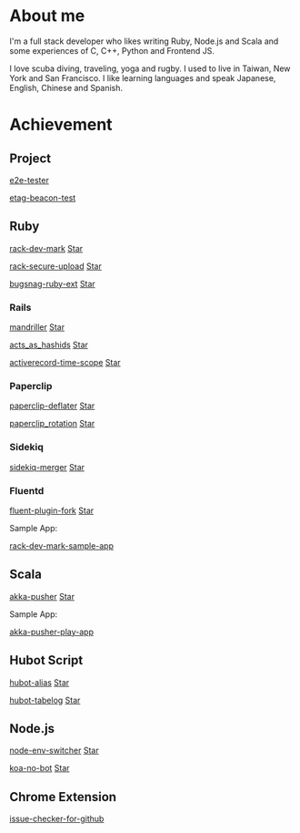# About me

I'm a full stack developer who likes writing Ruby, Node.js and Scala and some experiences of C, C++, Python and Frontend JS.

I love scuba diving, traveling, yoga and rugby. I used to live in Taiwan, New York and San Francisco. I like learning languages and speak Japanese, English, Chinese and Spanish.


# Achievement

## Project

[e2e-tester](https://github.com/dtaniwaki/e2e-tester)

[etag-beacon-test](https://github.com/dtaniwaki/etag-beacon-test)

## Ruby

[rack-dev-mark](https://github.com/dtaniwaki/rack-dev-mark) 
<a class="github-button" href="https://github.com/dtaniwaki/rack-dev-mark" data-count-href="/dtaniwaki/rack-dev-mark/stargazers" data-count-api="/repos/dtaniwaki/rack-dev-mark#stargazers_count" data-count-aria-label="# stargazers on GitHub" aria-label="Star dtaniwaki/rack-dev-mark on GitHub">Star</a>

[rack-secure-upload](https://github.com/dtaniwaki/rack-secure-upload) 
<a class="github-button" href="https://github.com/dtaniwaki/rack-secure-upload" data-count-href="/dtaniwaki/rack-secure-upload/stargazers" data-count-api="/repos/dtaniwaki/rack-secure-upload#stargazers_count" data-count-aria-label="# stargazers on GitHub" aria-label="Star dtaniwaki/rack-secure-upload on GitHub">Star</a>

[bugsnag-ruby-ext](https://github.com/dtaniwaki/bugsnag-ruby-ext) 
<a class="github-button" href="https://github.com/dtaniwaki/bugsnag-ruby-ext" data-count-href="/dtaniwaki/bugsnag-ruby-ext/stargazers" data-count-api="/repos/dtaniwaki/bugsnag-ruby-ext#stargazers_count" data-count-aria-label="# stargazers on GitHub" aria-label="Star dtaniwaki/bugsnag-ruby-ext on GitHub">Star</a>

### Rails

[mandriller](https://github.com/dtaniwaki/mandriller) 
<a class="github-button" href="https://github.com/dtaniwaki/mandriller" data-count-href="/dtaniwaki/mandriller/stargazers" data-count-api="/repos/dtaniwaki/mandriller#stargazers_count" data-count-aria-label="# stargazers on GitHub" aria-label="Star dtaniwaki/mandriller on GitHub">Star</a>

[acts_as_hashids](https://github.com/dtaniwaki/acts_as_hashids) 
<a class="github-button" href="https://github.com/dtaniwaki/acts_as_hashids" data-count-href="/dtaniwaki/acts_as_hashids/stargazers" data-count-api="/repos/dtaniwaki/acts_as_hashids#stargazers_count" data-count-aria-label="# stargazers on GitHub" aria-label="Star dtaniwaki/acts_as_hashids on GitHub">Star</a>

[activerecord-time-scope](https://github.com/dtaniwaki/activerecord-time-scope) 
<a class="github-button" href="https://github.com/dtaniwaki/activerecord-time-scope" data-count-href="/dtaniwaki/activerecord-time-scope/stargazers" data-count-api="/repos/dtaniwaki/activerecord-time-scope#stargazers_count" data-count-aria-label="# stargazers on GitHub" aria-label="Star dtaniwaki/activerecord-time-scope on GitHub">Star</a>

### Paperclip

[paperclip-deflater](https://github.com/dtaniwaki/paperclip-deflater) 
<a class="github-button" href="https://github.com/dtaniwaki/paperclip-deflater" data-count-href="/dtaniwaki/paperclip-deflater/stargazers" data-count-api="/repos/dtaniwaki/paperclip-deflater#stargazers_count" data-count-aria-label="# stargazers on GitHub" aria-label="Star dtaniwaki/paperclip-deflater on GitHub">Star</a>

[paperclip_rotation](https://github.com/dtaniwaki/paperclip_rotation) 
<a class="github-button" href="https://github.com/dtaniwaki/paperclip_rotation" data-count-href="/dtaniwaki/paperclip_rotation/stargazers" data-count-api="/repos/dtaniwaki/paperclip_rotation#stargazers_count" data-count-aria-label="# stargazers on GitHub" aria-label="Star dtaniwaki/paperclip_rotation on GitHub">Star</a>

### Sidekiq

[sidekiq-merger](https://github.com/dtaniwaki/sidekiq-merger) 
<a class="github-button" href="https://github.com/dtaniwaki/sidekiq-merger" data-count-href="/dtaniwaki/sidekiq-merger/stargazers" data-count-api="/repos/dtaniwaki/sidekiq-merger#stargazers_count" data-count-aria-label="# stargazers on GitHub" aria-label="Star dtaniwaki/sidekiq-merger on GitHub">Star</a>

### Fluentd

[fluent-plugin-fork](https://github.com/dtaniwaki/fluent-plugin-fork) 
<a class="github-button" href="https://github.com/dtaniwaki/fluent-plugin-fork" data-count-href="/dtaniwaki/fluent-plugin-fork/stargazers" data-count-api="/repos/dtaniwaki/fluent-plugin-fork#stargazers_count" data-count-aria-label="# stargazers on GitHub" aria-label="Star dtaniwaki/fluent-plugin-fork on GitHub">Star</a>

Sample App:

[rack-dev-mark-sample-app](https://github.com/dtaniwaki/rack-dev-mark-sample-app)

## Scala

[akka-pusher](https://github.com/dtaniwaki/akka-pusher) 
<a class="github-button" href="https://github.com/dtaniwaki/akka-pusher" data-count-href="/dtaniwaki/akka-pusher/stargazers" data-count-api="/repos/dtaniwaki/akka-pusher#stargazers_count" data-count-aria-label="# stargazers on GitHub" aria-label="Star dtaniwaki/akka-pusher on GitHub">Star</a>

Sample App:

[akka-pusher-play-app](https://github.com/dtaniwaki/akka-pusher-play-app)

## Hubot Script

[hubot-alias](https://github.com/dtaniwaki/hubot-alias) 
<a class="github-button" href="https://github.com/dtaniwaki/hubot-alias" data-count-href="/dtaniwaki/hubot-alias/stargazers" data-count-api="/repos/dtaniwaki/hubot-alias#stargazers_count" data-count-aria-label="# stargazers on GitHub" aria-label="Star dtaniwaki/hubot-alias on GitHub">Star</a>

[hubot-tabelog](https://github.com/dtaniwaki/hubot-tabelog) 
<a class="github-button" href="https://github.com/dtaniwaki/hubot-tabelog" data-count-href="/dtaniwaki/hubot-tabelog/stargazers" data-count-api="/repos/dtaniwaki/hubot-tabelog#stargazers_count" data-count-aria-label="# stargazers on GitHub" aria-label="Star dtaniwaki/hubot-tabelog on GitHub">Star</a>

## Node.js

[node-env-switcher](https://github.com/dtaniwaki/node-env-switcher) 
<a class="github-button" href="https://github.com/dtaniwaki/node-env-switcher" data-count-href="/dtaniwaki/node-env-switcher/stargazers" data-count-api="/repos/dtaniwaki/node-env-switcher#stargazers_count" data-count-aria-label="# stargazers on GitHub" aria-label="Star dtaniwaki/node-env-switcher on GitHub">Star</a>

[koa-no-bot](https://github.com/dtaniwaki/koa-no-bot) 
<a class="github-button" href="https://github.com/dtaniwaki/koa-no-bot" data-count-href="/dtaniwaki/koa-no-bot/stargazers" data-count-api="/repos/dtaniwaki/koa-no-bot#stargazers_count" data-count-aria-label="# stargazers on GitHub" aria-label="Star dtaniwaki/koa-no-bot on GitHub">Star</a>

## Chrome Extension

[issue-checker-for-github](https://github.com/dtaniwaki/issue-checker-for-github)

<!-- Place this tag in your head or just before your close body tag. -->
<script async defer src="https://buttons.github.io/buttons.js"></script>
